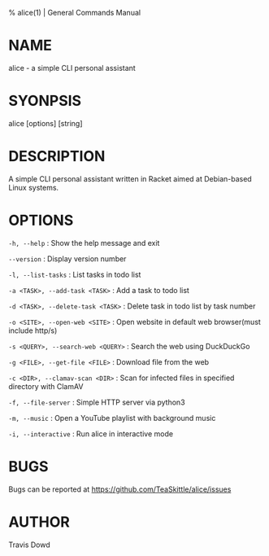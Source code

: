 % alice(1) | General Commands Manual

NAME
====

alice - a simple CLI personal assistant

SYONPSIS
===

alice [options] [string]

DESCRIPTION
===

A simple CLI personal assistant written in Racket aimed at Debian-based Linux systems.

OPTIONS
===

`-h, --help`
: Show the help message and exit

`--version`
: Display version number

`-l, --list-tasks`
: List tasks in todo list

`-a <TASK>, --add-task <TASK>`
: Add a task to todo list

`-d <TASK>, --delete-task <TASK>`
: Delete task in todo list by task number

`-o <SITE>, --open-web <SITE>`
: Open website in default web browser(must include http/s)

`-s <QUERY>, --search-web <QUERY>`
: Search the web using DuckDuckGo

`-g <FILE>, --get-file <FILE>`
: Download file from the web

`-c <DIR>, --clamav-scan <DIR>`
: Scan for infected files in specified directory with ClamAV

`-f, --file-server`
: Simple HTTP server via python3

`-m, --music`
: Open a YouTube playlist with background music

`-i, --interactive`
: Run alice in interactive mode

BUGS
===

Bugs can be reported at https://github.com/TeaSkittle/alice/issues

AUTHOR
==

Travis Dowd

